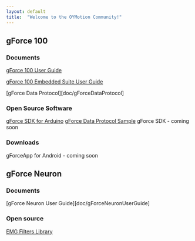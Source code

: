 ```yaml
---
layout: default
title:  "Welcome to the OYMotion Community!"
---
```


## gForce 100
### Documents
[gForce 100 User Guide](doc/gForce100UserGuide)

[gForce 100 Embedded Suite User Guide](doc/gForce100EmbeddedSuiteUserGuide)

[gForce Data Protocol][doc/gForceDataProtocol]

### Open Source Software
[gForce SDK for Arduino][gForceSDKArduino]
[gForce Data Protocol Sample][gForceDataProtocolSample]
gForce SDK - coming soon

### Downloads
gForceApp for Android - coming soon

## gForce Neuron
### Documents
[gForce Neuron User Guide][doc/gForceNeuronUserGuide]

### Open source
[EMG Filters Library][EMGFilters]

[gForceSDKArduino]: https://github.com/oymotion/gForceSDKArduino
[gForceDataProtocolSample]: https://github.com/oymotion/gForceDataProtocolSample
[EMGFilters]: https://github.com/oymotion/EMGFilters
